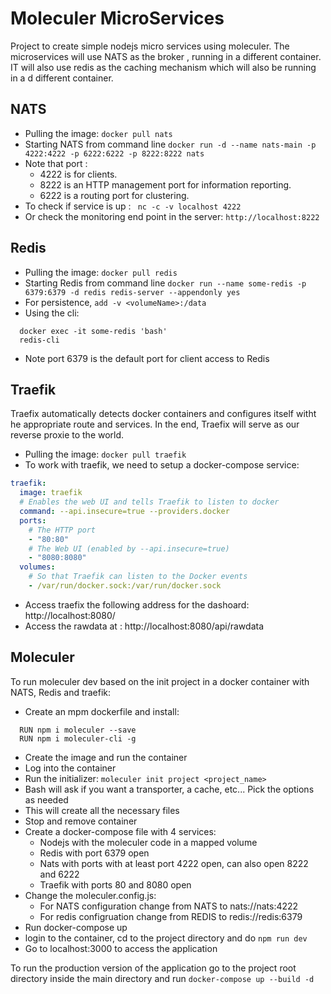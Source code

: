 # Moleculer MicroServices

Project to create simple nodejs micro services using moleculer. The microservices will use NATS as the broker , running in a different container. IT will also use redis as the caching mechanism which will also be running in a d different container.


## NATS

- Pulling the image:
```docker pull nats```
- Starting NATS from command line
```docker run -d --name nats-main -p 4222:4222 -p 6222:6222 -p 8222:8222 nats```
- Note that port :
  - 4222 is for clients.
  - 8222 is an HTTP management port for information reporting.
  - 6222 is a routing port for clustering.
- To check if service is up :
``` nc -c -v localhost 4222```
- Or check the monitoring end point in the server:
```http://localhost:8222```

## Redis

- Pulling the image:
```docker pull redis```
- Starting Redis from command line
```docker run --name some-redis -p 6379:6379 -d redis redis-server --appendonly yes```
- For persistence, ```add -v <volumeName>:/data```
- Using the cli:
```
  docker exec -it some-redis 'bash'
  redis-cli
```
- Note port 6379 is the default port for client access to Redis

## Traefik

Traefix automatically detects docker containers and configures itself witht he appropriate route and services. In the end, Traefix will serve as our reverse proxie to the world.

  - Pulling the image:
```docker pull traefik```
- To work with traefik, we need to setup a docker-compose service:

```yaml
traefik:
  image: traefik
  # Enables the web UI and tells Traefik to listen to docker
  command: --api.insecure=true --providers.docker
  ports:
    # The HTTP port
    - "80:80"
    # The Web UI (enabled by --api.insecure=true)
    - "8080:8080"
  volumes:
    # So that Traefik can listen to the Docker events
    - /var/run/docker.sock:/var/run/docker.sock
```
- Access traefix the following address for the dashoard:
  http://localhost:8080/
- Access the rawdata at :
  http://localhost:8080/api/rawdata

## Moleculer

To run moleculer dev based on the init project in a docker container with NATS, Redis and traefik:
- Create an mpm dockerfile and install:

```
  RUN npm i moleculer --save
  RUN npm i moleculer-cli -g
```
- Create the image and run the container
- Log into the container
- Run the initializer:
```moleculer init project <project_name>```
- Bash will ask if you want a transporter, a cache, etc... Pick the options as needed
- This will create all the necessary files
- Stop and remove container
- Create a docker-compose file with 4 services:
  - Nodejs with the moleculer code in a mapped volume
  - Redis with port 6379 open
  - Nats with ports with at least port 4222 open, can also open 8222 and 6222
  - Traefik with ports 80 and 8080 open
- Change the moleculer.config.js:
  - For NATS configuration change from NATS to nats://nats:4222
  - For redis configruation change from REDIS to redis://redis:6379
- Run docker-compose up
- login to the container, cd to the project directory and do ```npm run dev```
- Go to localhost:3000 to access the application

To run the production version of the application go to the project root directory inside the  main directory and run ```docker-compose up --build -d```
